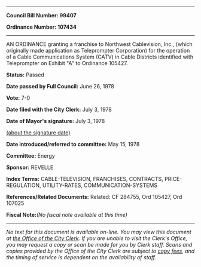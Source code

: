 

********

**Council Bill Number: 99407**
   
**Ordinance Number: 107434**
********

 AN ORDINANCE granting a franchise to Northwest Cablevision, Inc., (which originally made application as Teleprompter Corporation) for the operation of a Cable Communications System (CATV) in Cable Districts identified with Teleprompter on Exhibit "A" to Ordinance 105427.

**Status:** Passed
   
**Date passed by Full Council:** June 26, 1978
   
**Vote:** 7-0
   
**Date filed with the City Clerk:** July 3, 1978
   
**Date of Mayor's signature:** July 3, 1978
   
[(about the signature date)](/~public/approvaldate.htm)
   
   
   
**Date introduced/referred to committee:** May 15, 1978
   
**Committee:** Energy
   
**Sponsor:** REVELLE
   
   
**Index Terms:** CABLE-TELEVISION, FRANCHISES, CONTRACTS, PRICE-REGULATION, UTILITY-RATES, COMMUNICATION-SYSTEMS

**References/Related Documents:** Related: CF 284755, Ord 105427, Ord 107025

**Fiscal Note:**_(No fiscal note available at this time)_
********

_No text for this document is available on-line. You may view this document at [the Office of the City Clerk](http://www.seattle.gov/leg/clerk/contactUs.htm). If you are unable to visit the Clerk's Office, you may request a copy or scan be made for you by Clerk staff. Scans and copies provided by the Office of the City Clerk are subject to [copy fees](http://clerk.seattle.gov/~public/clerkfees.htm), and the timing of service is dependent on the availability of staff._

